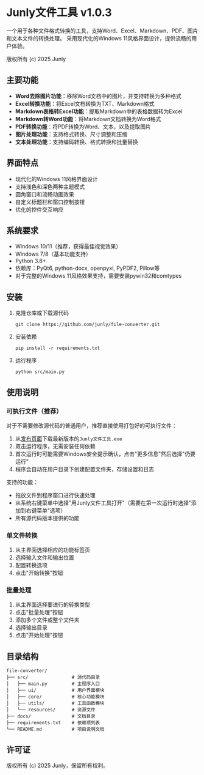 # Junly文件工具 v1.0.3

一个用于各种文件格式转换的工具，支持Word、Excel、Markdown、PDF、图片和文本文件的转换处理。
采用现代化的Windows 11风格界面设计，提供流畅的用户体验。

版权所有 (c) 2025 Junly

## 主要功能

- **Word去除图片功能**：移除Word文档中的图片，并支持转换为多种格式
- **Excel转换功能**：将Excel文档转换为TXT、Markdown格式
- **Markdown表格转Excel功能**：提取Markdown中的表格数据转为Excel
- **Markdown转Word功能**：将Markdown文档转换为Word格式
- **PDF转换功能**：将PDF转换为Word、文本，以及提取图片
- **图片处理功能**：支持格式转换、尺寸调整和压缩
- **文本处理功能**：支持编码转换、格式转换和批量替换

## 界面特点

- 现代化的Windows 11风格界面设计
- 支持浅色和深色两种主题模式
- 圆角窗口和流畅动画效果
- 自定义标题栏和窗口控制按钮
- 优化的控件交互响应

## 系统要求

- Windows 10/11（推荐，获得最佳视觉效果）
- Windows 7/8（基本功能支持）
- Python 3.8+
- 依赖库：PyQt6, python-docx, openpyxl, PyPDF2, Pillow等
- 对于完整的Windows 11风格效果支持，需要安装pywin32和comtypes

## 安装

1. 克隆仓库或下载源代码
   ```
   git clone https://github.com/junly/file-converter.git
   ```

2. 安装依赖
   ```
   pip install -r requirements.txt
   ```

3. 运行程序
   ```
   python src/main.py
   ```

## 使用说明

### 可执行文件（推荐）

对于不需要修改源代码的普通用户，推荐直接使用打包好的可执行文件：

1. 从[发布页面](https://github.com/junly/file-converter/releases)下载最新版本的`Junly文件工具.exe`
2. 双击运行程序，无需安装任何依赖
3. 首次运行时可能需要Windows安全提示确认，点击"更多信息"然后选择"仍要运行"
4. 程序会自动在用户目录下创建配置文件夹，存储设置和日志

支持的功能：
- 拖放文件到程序窗口进行快速处理
- 从系统右键菜单中选择"用Junly文件工具打开"（需要在第一次运行时选择"添加到右键菜单"选项）
- 所有源代码版本提供的功能

### 单文件转换

1. 从主界面选择相应的功能标签页
2. 选择输入文件和输出位置
3. 配置转换选项
4. 点击"开始转换"按钮

### 批量处理

1. 从主界面选择要进行的转换类型
2. 点击"批量处理"按钮
3. 添加多个文件或整个文件夹
4. 选择输出目录
5. 点击"开始处理"按钮

## 目录结构

```
file-converter/
├── src/                # 源代码目录
│   ├── main.py         # 主程序入口
│   ├── ui/             # 用户界面模块
│   ├── core/           # 核心功能模块
│   ├── utils/          # 工具函数模块
│   └── resources/      # 资源文件
├── docs/               # 文档目录
├── requirements.txt    # 依赖项列表
└── README.md           # 项目说明文档
```

## 许可证

版权所有 (c) 2025 Junly，保留所有权利。
